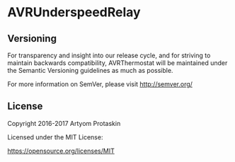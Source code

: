 # AVRUnderspeedRelay

## Versioning

For transparency and insight into our release cycle, and for striving to
maintain backwards compatibility, AVRThermostat will be maintained under the
Semantic Versioning guidelines as much as possible.

For more information on SemVer, please visit http://semver.org/

## License

Copyright 2016-2017 Artyom Protaskin

Licensed under the MIT License:

https://opensource.org/licenses/MIT
